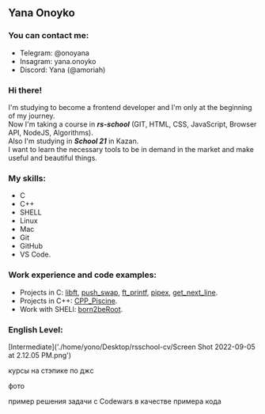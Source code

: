 ## Yana Onoyko

### You can contact me:
* Telegram: @onoyana
* Insagram: yana.onoyko
* Discord: Yana (@amoriah)

### Hi there! 
I'm studying to become a frontend developer and I'm only at the beginning of my journey.<br/>
Now I'm taking a course in ***rs-school*** (GIT, HTML, CSS, JavaScript, Browser API, NodeJS, Algorithms).<br/>
Also I'm studying in ***School 21*** in Kazan.<br/>
I want to learn the necessary tools to be in demand in the market and make useful and beautiful things.

### My skills: 
* C
* C++
* SHELL
* Linux
* Mac
* Git
* GitHub
* VS Code. 

### Work experience and code examples:
* Projects in C: [libft][1], [push_swap][2], [ft_printf][3], [pipex][4], [get_next_line][5].
* Projects in C++: [CPP_Piscine][6].
* Work with SHELl: [born2beRoot][7].


### English Level: 
[Intermediate]('./home/yono/Desktop/rsschool-cv/Screen Shot 2022-09-05 at 2.12.05 PM.png')

курсы на стэпике по джc

фото

пример решения задачи с Codewars в качестве примера кода

[1]: https://github.com/amoriah/libft
[2]: https://github.com/amoriah/push_swap
[3]: https://github.com/amoriah/ft_printf
[4]: https://github.com/amoriah/pipex
[5]: https://github.com/amoriah/get_next_line
[6]: https://github.com/amoriah/cpp-module_amor
[7]: https://github.com/amoriah/born2beroot
